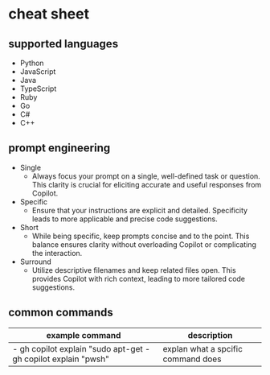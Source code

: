 # cheat sheet

## supported languages

- Python
- JavaScript
- Java
- TypeScript
- Ruby
- Go
- C#
- C++

## prompt engineering

- Single
  - Always focus your prompt on a single, well-defined task or question. This clarity is crucial for eliciting accurate and useful responses from Copilot.
- Specific
  - Ensure that your instructions are explicit and detailed. Specificity leads to more applicable and precise code suggestions.
- Short
  - While being specific, keep prompts concise and to the point. This balance ensures clarity without overloading Copilot or complicating the interaction.
- Surround
  - Utilize descriptive filenames and keep related files open. This provides Copilot with rich context, leading to more tailored code suggestions.

## common commands

| example command | description |
| -------- | ------- |
| - gh copilot explain "sudo apt-get - gh copilot explain "pwsh" | explan what a spcific command does |

